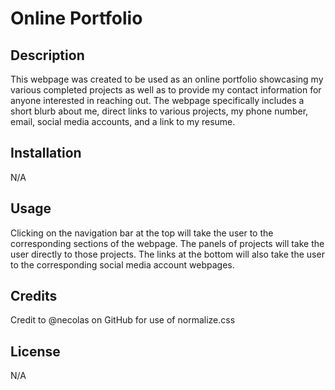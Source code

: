 # Online Portfolio

## Description

This webpage was created to be used as an online portfolio showcasing my various completed projects as well as to provide my contact information for anyone interested in reaching out. The webpage specifically includes a short blurb about me, direct links to various projects, my phone number, email, social media accounts, and a link to my resume.

## Installation

N/A

## Usage

Clicking on the navigation bar at the top will take the user to the corresponding sections of the webpage. The panels of projects will take the user directly to those projects. The links at the bottom will also take the user to the corresponding social media account webpages.

## Credits

Credit to @necolas on GitHub for use of normalize.css

## License

N/A